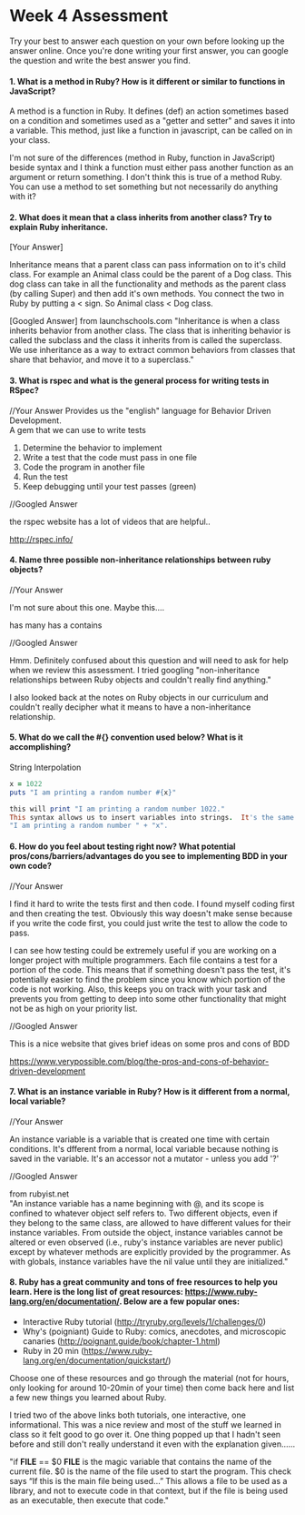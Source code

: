 # Week 4 Assessment

Try your best to answer each question on your own before looking up the answer online. Once you're done writing your first answer, you can google the question and write the best answer you find.


#### 1. What is a method in Ruby? How is it different or similar to functions in JavaScript?

A method is a function in Ruby.  It defines (def) an action sometimes based on a condition and sometimes used as a "getter and setter" and saves it into a variable. This method, just like a function in javascript, can be called on in your class.

I'm not sure of the differences (method in Ruby, function in JavaScript) beside syntax and I think a function must either pass another function as an argument or return something.  I don't think this is true of a method Ruby.  You can use a method to set something but not necessarily do anything with it?


#### 2. What does it mean that a class inherits from another class? Try to explain Ruby inheritance.


[Your Answer]

Inheritance means that a parent class can pass information on to it's child class.  For example an Animal class could be the parent of a Dog class.  This dog class can take in all the functionality and methods as the parent class (by calling Super) and then add it's own methods.  You connect the two in Ruby by putting a < sign.  So Animal class < Dog class.  

[Googled Answer]
from launchschools.com  "Inheritance is when a class inherits behavior from another class. The class that is inheriting behavior is called the subclass and the class it inherits from is called the superclass. We use inheritance as a way to extract common behaviors from classes that share that behavior, and move it to a superclass."

#### 3. What is rspec and what is the general process for writing tests in RSpec?

//Your Answer
Provides us the "english" language for Behavior Driven Development.  
A gem that we can use to write tests

1. Determine the behavior to implement
2. Write a test that the code must pass in one file
3. Code the program in another file
4. Run the test
5. Keep debugging until your test passes (green)

//Googled Answer

the rspec website has a lot of videos that are helpful..

http://rspec.info/





#### 4. Name three possible non-inheritance relationships between ruby objects?

//Your Answer

I'm not sure about this one.  Maybe this....

has many
has a
contains




//Googled Answer

Hmm.  Definitely confused about this question and will need to ask for help when we review this assessment.  I tried googling "non-inheritance relationships between Ruby objects and couldn't really find anything."

I also looked back at the notes on Ruby objects in our curriculum and couldn't really decipher what it means to have a non-inheritance relationship.



#### 5. What do we call the #{} convention used below? What is it accomplishing?

String Interpolation
```ruby
x = 1022
puts "I am printing a random number #{x}"

this will print "I am printing a random number 1022."
This syntax allows us to insert variables into strings.  It's the same as if we were concatenating in Javascript doing this.....
"I am printing a random number " + "x".  
```

#### 6. How do you feel about testing right now? What potential pros/cons/barriers/advantages do you see to implementing BDD in your own code?

//Your Answer

I find it hard to write the tests first and then code.  I found myself coding first and then creating the test.  Obviously this way doesn't make sense because if you write the code first, you could just write the test to allow the code to pass.

I can see how testing could be extremely useful if you are working on a longer project with multiple programmers.  Each file contains a test for a  portion of the code.  This means that if something doesn't pass the test, it's potentially easier to find the problem since you know which portion of the code is not working.  Also, this keeps you on track with your task and prevents you from getting to deep into some other functionality that might not be as high on your priority list.




//Googled Answer

This is a nice website that gives brief ideas on some pros and cons of BDD

https://www.verypossible.com/blog/the-pros-and-cons-of-behavior-driven-development


#### 7. What is an instance variable in Ruby? How is it different from a normal, local variable?

//Your Answer

An instance variable is a variable that is created one time with certain conditions.  It's dfferent from a normal, local variable because nothing is saved in the variable.  It's an accessor not a mutator - unless you add '?'


//Googled Answer

from rubyist.net  
"An instance variable has a name beginning with @, and its scope is confined to whatever object self refers to. Two different objects, even if they belong to the same class, are allowed to have different values for their instance variables. From outside the object, instance variables cannot be altered or even observed (i.e., ruby's instance variables are never public) except by whatever methods are explicitly provided by the programmer. As with globals, instance variables have the nil value until they are initialized."

#### 8. Ruby has a great community and tons of free resources to help you learn. Here is the long list of great resources: https://www.ruby-lang.org/en/documentation/. Below are a few popular ones:
- Interactive Ruby tutorial (http://tryruby.org/levels/1/challenges/0)
- Why's (poigniant) Guide to Ruby: comics, anecdotes, and microscopic canaries (http://poignant.guide/book/chapter-1.html)
- Ruby in 20 min (https://www.ruby-lang.org/en/documentation/quickstart/)

Choose one of these resources and go through the material (not for hours, only looking for around 10-20min of your time) then come back here and list a few new things you learned about Ruby.

I tried two of the above links both tutorials, one interactive, one informational.   This was a nice review and most of the stuff we learned in class so it felt good to go over it.  One thing popped up that I hadn't seen before and still don't really understand it even with the explanation given......



"if __FILE__ == $0
__FILE__ is the magic variable that contains the name of the current file. $0 is the name of the file used to start the program. This check says “If this is the main file being used…” This allows a file to be used as a library, and not to execute code in that context, but if the file is being used as an executable, then execute that code."

